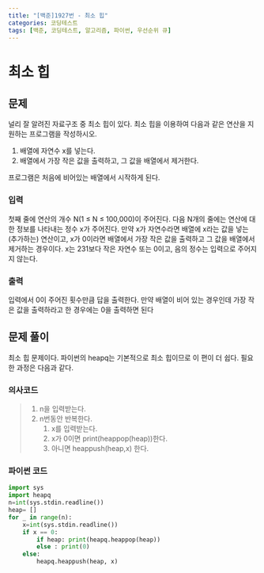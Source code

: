 ```yaml
---
title: "[백준]1927번 - 최소 힙"
categories: 코딩테스트
tags: [백준, 코딩테스트, 알고리즘, 파이썬, 우선순위 큐]
---
```


# 최소 힙

## 문제

널리 잘 알려진 자료구조 중 최소 힙이 있다. 최소 힙을 이용하여 다음과 같은 연산을 지원하는 프로그램을 작성하시오.

1. 배열에 자연수 x를 넣는다.
2. 배열에서 가장 작은 값을 출력하고, 그 값을 배열에서 제거한다.

프로그램은 처음에 비어있는 배열에서 시작하게 된다.

### 입력

첫째 줄에 연산의 개수 N(1 ≤ N ≤ 100,000)이 주어진다. 다음 N개의 줄에는 연산에 대한 정보를 나타내는 정수 x가 주어진다. 만약 x가 자연수라면 배열에 x라는 값을 넣는(추가하는) 연산이고, x가 0이라면 배열에서 가장 작은 값을 출력하고 그 값을 배열에서 제거하는 경우이다. x는 231보다 작은 자연수 또는 0이고, 음의 정수는 입력으로 주어지지 않는다.

### 출력

입력에서 0이 주어진 횟수만큼 답을 출력한다. 만약 배열이 비어 있는 경우인데 가장 작은 값을 출력하라고 한 경우에는 0을 출력하면 된다

## 문제 풀이

최소 힙 문제이다. 파이썬의 heapq는 기본적으로 최소 힙이므로 이 편이 더 쉽다. 필요한 과정은 다음과 같다.

### 의사코드

> 1. n을 입력받는다.
> 2. n번동안 반복한다.
>    1. x를 입력받는다.
>    2. x가 0이면 print(heappop(heap))한다.
>    3. 아니면 heappush(heap,x) 한다.

### 파이썬 코드

```python
import sys
import heapq
n=int(sys.stdin.readline())
heap= []
for _ in range(n):
    x=int(sys.stdin.readline())
    if x == 0:
        if heap: print(heapq.heappop(heap))
        else : print(0)
    else:
        heapq.heappush(heap, x)
```

